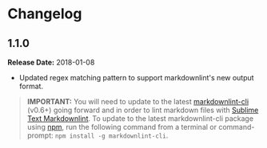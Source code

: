 # Changelog

## 1.1.0

**Release Date:** 2018-01-08

- Updated regex matching pattern to support markdownlint's new output format.

> **IMPORTANT:** You will need to update to the latest [markdownlint-cli]
> (v0.6+) going forward and in order to lint markdown files with [Sublime Text Markdownlint].
> To update to the latest markdownlint-cli package using [npm],
> run the following command from a terminal or command-prompt: `npm install -g markdownlint-cli`.


[markdownlint-cli]: https://github.com/igorshubovych/markdownlint-cli
[npm]: https://www.npmjs.com
[Sublime Text Markdownlint]: https://packagecontrol.io/packages/SublimeLinter-contrib-markdownlint
